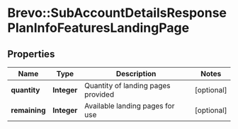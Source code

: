 # Brevo::SubAccountDetailsResponsePlanInfoFeaturesLandingPage

## Properties
Name | Type | Description | Notes
------------ | ------------- | ------------- | -------------
**quantity** | **Integer** | Quantity of landing pages provided | [optional] 
**remaining** | **Integer** | Available landing pages for use | [optional] 


